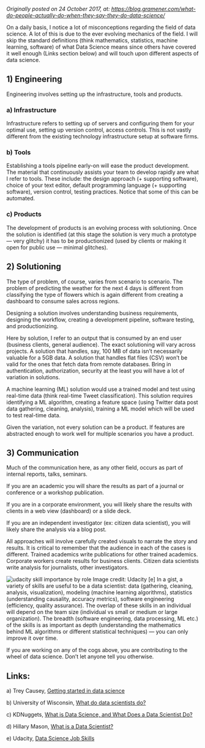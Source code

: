 

*Originally posted on 24 October 2017, at: https://blog.gramener.com/what-do-people-actually-do-when-they-say-they-do-data-science/*

On a daily basis, I notice a lot of misconceptions regarding the field of data science. A lot of this is due to the ever evolving mechanics of the field. I will skip the standard definitions (think mathematics, statistics, machine learning, software) of what Data Science means since others have covered it well enough (Links section below) and will touch upon different aspects of data science.

## 1) Engineering

Engineering involves setting up the infrastructure, tools and products.

### a) Infrastructure

Infrastructure refers to setting up of servers and configuring them for your optimal use, setting up version control, access controls. This is not vastly different from the existing technology infrastructure setup at software firms.

### b) Tools

Establishing a tools pipeline early-on will ease the product development. The material that continuously assists your team to develop rapidly are what I refer to tools. These include: the design approach (+ supporting software), choice of your text editor, default programming language (+ supporting software), version control, testing practices. Notice that some of this can be automated.

### c) Products

The development of products is an evolving process with solutioning. Once the solution is identified (at this stage the solution is very much a prototype — very glitchy) it has to be productionized (used by clients or making it open for public use — minimal glitches).

## 2) Solutioning

The type of problem, of course, varies from scenario to scenario. The problem of predicting the weather for the next 4 days is different from classifying the type of flowers which is again different from creating a dashboard to consume sales across regions.

Designing a solution involves understanding business requirements, designing the workflow, creating a development pipeline, software testing, and productionizing.

Here by solution, I refer to an output that is consumed by an end user (business clients, general audience). The exact solutioning will vary across projects. A solution that handles, say, 100 MB of data isn’t necessarily valuable for a 5GB data. A solution that handles flat files (CSV) won’t be valid for the ones that fetch data from remote databases. Bring in authentication, authorization, security at the least you will have a lot of variation in solutions.

A machine learning (ML) solution would use a trained model and test using real-time data (think real-time Tweet classification). This solution requires identifying a ML algorithm, creating a feature space (using Twitter data post data gathering, cleaning, analysis), training a ML model which will be used to test real-time data.

Given the variation, not every solution can be a product. If features are abstracted enough to work well for multiple scenarios you have a product.

## 3) Communication

Much of the communication here, as any other field, occurs as part of internal reports, talks, seminars.

If you are an academic you will share the results as part of a journal or conference or a workshop publication.

If you are in a corporate environment, you will likely share the results with clients in a web view (dashboard) or a slide deck.

If you are an independent investigator (ex: citizen data scientist), you will likely share the analysis via a blog post.

All approaches will involve carefully created visuals to narrate the story and results. It is critical to remember that the audience in each of the cases is different. Trained academics write publications for other trained academics. Corporate workers create results for business clients. Citizen data scientists write analysis for journalists, other investigators.

![udacity skill importance by role](https://blog.gramener.com/wp-content/uploads/2017/10/unnamed.png)
Image credit: Udacity [e]
In a gist, a variety of skills are useful to be a data scientist: data (gathering, cleaning, analysis, visualization), modeling (machine learning algorithms), statistics (understanding causality, accuracy metrics), software engineering (efficiency, quality assurance). The overlap of these skills in an individual will depend on the team size (individual vs small or medium or large organization). The breadth (software engineering, data processing, ML etc.) of the skills is as important as depth (understanding the mathematics behind ML algorithms or different statistical techniques) — you can only improve it over time.

If you are working on any of the cogs above, you are contributing to the wheel of data science. Don’t let anyone tell you otherwise.

## Links:

a) Trey Causey, [Getting started in data science](http://treycausey.com/getting_started.html)

b) University of Wisconsin, [What do data scientists do?](https://datasciencedegree.wisconsin.edu/data-science/what-do-data-scientists-do/)

c) KDNuggets, [What is Data Science, and What Does a Data Scientist Do?](https://www.kdnuggets.com/2017/03/data-science-data-scientist-do.html)

d) Hillary Mason, [What is a Data Scientist?](https://www.forbes.com/sites/danwoods/2012/03/08/hilary-mason-what-is-a-data-scientist/)

e) Udacity, [Data Science Job Skills](https://blog.udacity.com/2014/11/data-science-job-skills.html)
